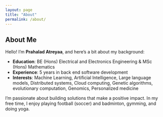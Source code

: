 ```yaml
---
layout: page
title: "About"
permalink: /about/
---
```


## About Me

Hello! I’m **Prahalad Atreyaa**, and here’s a bit about my background:

- **Education**: BE (Hons) Electrical and Electronics Engineering & MSc (Hons) Mathematics
- **Experience**: 5 years in back end software development
- **Interests**: Machine Learning, Artificial Intelligence, Large language models, Distributed systems, Cloud computing, Genetic algorithms, evolutionary computation, Genomics, Personalized medicine

I’m passionate about building solutions that make a positive impact. In my free time, I enjoy playing football (soccer) and badminton, gymming, and doing yoga.
